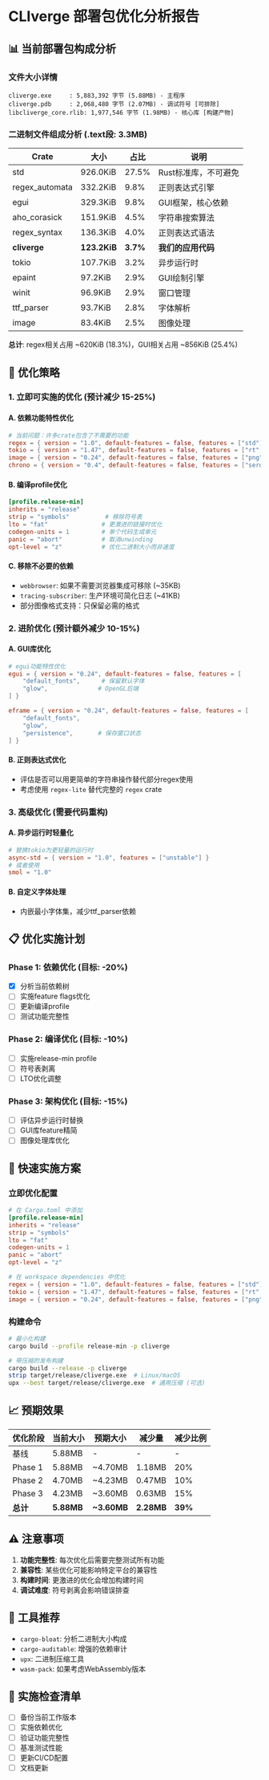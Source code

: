 # CLIverge 部署包优化分析报告

## 📊 当前部署包构成分析

### 文件大小详情
```
cliverge.exe     : 5,883,392 字节 (5.88MB) - 主程序
cliverge.pdb     : 2,068,480 字节 (2.07MB) - 调试符号 [可排除]
libcliverge_core.rlib: 1,977,546 字节 (1.98MB) - 核心库 [构建产物]
```

### 二进制文件组成分析 (.text段: 3.3MB)

| Crate | 大小 | 占比 | 说明 |
|-------|------|------|------|
| std | 926.0KiB | 27.5% | Rust标准库，不可避免 |
| regex_automata | 332.2KiB | 9.8% | 正则表达式引擎 |
| egui | 329.3KiB | 9.8% | GUI框架，核心依赖 |
| aho_corasick | 151.9KiB | 4.5% | 字符串搜索算法 |
| regex_syntax | 136.3KiB | 4.0% | 正则表达式语法 |
| **cliverge** | **123.2KiB** | **3.7%** | **我们的应用代码** |
| tokio | 107.7KiB | 3.2% | 异步运行时 |
| epaint | 97.2KiB | 2.9% | GUI绘制引擎 |
| winit | 96.9KiB | 2.9% | 窗口管理 |
| ttf_parser | 93.7KiB | 2.8% | 字体解析 |
| image | 83.4KiB | 2.5% | 图像处理 |

**总计**: regex相关占用 ~620KiB (18.3%)，GUI相关占用 ~856KiB (25.4%)

## 🎯 优化策略

### 1. 立即可实施的优化 (预计减少 15-25%)

#### A. 依赖功能特性优化
```toml
# 当前问题：许多crate包含了不需要的功能
regex = { version = "1.0", default-features = false, features = ["std"] }
tokio = { version = "1.47", default-features = false, features = ["rt", "rt-multi-thread", "fs", "time"] }
image = { version = "0.24", default-features = false, features = ["png"] }
chrono = { version = "0.4", default-features = false, features = ["serde", "std"] }
```

#### B. 编译profile优化
```toml
[profile.release-min]
inherits = "release"
strip = "symbols"          # 移除符号表
lto = "fat"               # 更激进的链接时优化
codegen-units = 1         # 单个代码生成单元
panic = "abort"           # 取消unwinding
opt-level = "z"           # 优化二进制大小而非速度
```

#### C. 移除不必要的依赖
- `webbrowser`: 如果不需要浏览器集成可移除 (~35KB)
- `tracing-subscriber`: 生产环境可简化日志 (~41KB)
- 部分图像格式支持：只保留必需的格式

### 2. 进阶优化 (预计额外减少 10-15%)

#### A. GUI库优化
```toml
# egui功能特性优化
egui = { version = "0.24", default-features = false, features = [
    "default_fonts",      # 保留默认字体
    "glow",              # OpenGL后端
] }

eframe = { version = "0.24", default-features = false, features = [
    "default_fonts",
    "glow",
    "persistence",       # 保存窗口状态
] }
```

#### B. 正则表达式优化
- 评估是否可以用更简单的字符串操作替代部分regex使用
- 考虑使用 `regex-lite` 替代完整的 `regex` crate

### 3. 高级优化 (需要代码重构)

#### A. 异步运行时轻量化
```toml
# 替换tokio为更轻量的运行时
async-std = { version = "1.0", features = ["unstable"] }
# 或者使用
smol = "1.0"
```

#### B. 自定义字体处理
- 内嵌最小字体集，减少ttf_parser依赖

## 📋 优化实施计划

### Phase 1: 依赖优化 (目标: -20%)
- [x] 分析当前依赖树
- [ ] 实施feature flags优化
- [ ] 更新编译profile
- [ ] 测试功能完整性

### Phase 2: 编译优化 (目标: -10%)
- [ ] 实施release-min profile
- [ ] 符号表剥离
- [ ] LTO优化调整

### Phase 3: 架构优化 (目标: -15%)
- [ ] 评估异步运行时替换
- [ ] GUI库feature精简
- [ ] 图像处理库优化

## 🚀 快速实施方案

### 立即优化配置

```toml
# 在 Cargo.toml 中添加
[profile.release-min]
inherits = "release"
strip = "symbols"
lto = "fat"
codegen-units = 1
panic = "abort"
opt-level = "z"

# 在 workspace dependencies 中优化
regex = { version = "1.0", default-features = false, features = ["std"] }
tokio = { version = "1.47", default-features = false, features = ["rt", "rt-multi-thread", "fs", "time"] }
image = { version = "0.24", default-features = false, features = ["png"] }
```

### 构建命令
```bash
# 最小化构建
cargo build --profile release-min -p cliverge

# 带压缩的发布构建
cargo build --release -p cliverge
strip target/release/cliverge.exe  # Linux/macOS
upx --best target/release/cliverge.exe  # 通用压缩 (可选)
```

## 📈 预期效果

| 优化阶段 | 当前大小 | 预期大小 | 减少量 | 减少比例 |
|----------|----------|----------|--------|----------|
| 基线 | 5.88MB | - | - | - |
| Phase 1 | 5.88MB | ~4.70MB | 1.18MB | 20% |
| Phase 2 | 4.70MB | ~4.23MB | 0.47MB | 10% |
| Phase 3 | 4.23MB | ~3.60MB | 0.63MB | 15% |
| **总计** | **5.88MB** | **~3.60MB** | **2.28MB** | **39%** |

## ⚠️ 注意事项

1. **功能完整性**: 每次优化后需要完整测试所有功能
2. **兼容性**: 某些优化可能影响特定平台的兼容性
3. **构建时间**: 更激进的优化会增加构建时间
4. **调试难度**: 符号剥离会影响错误排查

## 🔧 工具推荐

- `cargo-bloat`: 分析二进制大小构成
- `cargo-auditable`: 增强的依赖审计
- `upx`: 二进制压缩工具
- `wasm-pack`: 如果考虑WebAssembly版本

## 📝 实施检查清单

- [ ] 备份当前工作版本
- [ ] 实施依赖优化
- [ ] 验证功能完整性
- [ ] 基准测试性能
- [ ] 更新CI/CD配置
- [ ] 文档更新
